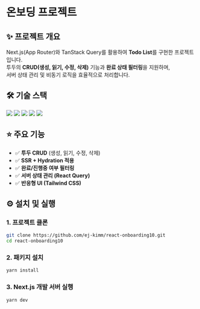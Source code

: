 # 온보딩 프로젝트

## ✨ 프로젝트 개요

Next.js(App Router)와 TanStack Query를 활용하여 **Todo List**를 구현한 프로젝트입니다.  
투두의 **CRUD(생성, 읽기, 수정, 삭제)** 기능과 **완료 상태 필터링**을 지원하며,  
서버 상태 관리 및 비동기 로직을 효율적으로 처리합니다.

## 🛠 기술 스택

<img src="https://img.shields.io/badge/Next.js-000000?style=for-the-badge&logo=Next.js&logoColor=white" /> <img src="https://img.shields.io/badge/typescript-3178C6?style=for-the-badge&logo=typescript&logoColor=white" /> <img src="https://img.shields.io/badge/tanstackquery-FF4154?style=for-the-badge&logo=reactquery&logoColor=white" /> <img src="https://img.shields.io/badge/tailwindcss-06B6D4?style=for-the-badge&logo=tailwindcss&logoColor=white" /> <img src="https://img.shields.io/badge/json--server-4D4D4D?style=for-the-badge&logo=json&logoColor=white" />

## ⭐️ 주요 기능

- ✅ **투두 CRUD** (생성, 읽기, 수정, 삭제)
- ✅ **SSR + Hydration 적용**
- ✅ **완료/진행중 여부 필터링**
- ✅ **서버 상태 관리 (React Query)**
- ✅ **반응형 UI (Tailwind CSS)**

## ⚙️ 설치 및 실행

### 1️. **프로젝트 클론**

```sh
git clone https://github.com/ej-kimm/react-onboarding10.git
cd react-onboarding10
```

### 2. 패키지 설치

```sh
yarn install
```

### 3. Next.js 개발 서버 실행

```sh
yarn dev
```
